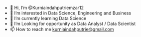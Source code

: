 - 👋 Hi, I’m @Kurniaindahputriemzar12
- 👀 I’m interested in Data Science, Engineering and Business
- 🌱 I’m currently learning Data Science
- 💞️ I’m Looking for opportunity as Data Analyst / Data Scientist 
- 📫 How to reach me kurniaindahputrie@gmail.com

<!---
Kurniaindahputriemzar12/Kurniaindahputriemzar12 is a ✨ special ✨ repository because its `README.md` (this file) appears on your GitHub profile.
You can click the Preview link to take a look at your changes.
--->
